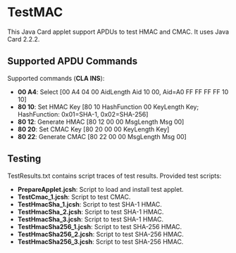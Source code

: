 # TestMAC

This Java Card applet support APDUs to test HMAC and CMAC. 
It uses Java Card 2.2.2.

## Supported APDU Commands
Supported commands (<b>CLA INS</b>):
<ul>
<li><b>00 A4</b>: Select [00 A4 04 00 AidLength Aid 10 00, Aid=A0 FF FF FF FF 10 10]
<li><b>80 10</b>: Set HMAC Key [80 10 HashFunction 00 KeyLength Key; HashFunction: 0x01=SHA-1, 0x02=SHA-256]
<li><b>80 12</b>: Generate HMAC [80 12 00 00 MsgLength Msg 00]
<li><b>80 20</b>: Set CMAC Key [80 20 00 00 KeyLength Key]
<li><b>80 22</b>: Generate CMAC [80 22 00 00 MsgLength Msg 00]
</ul>

## Testing
TestResults.txt contains script traces of test results.
Provided test scripts:
<ul>
<li><b>PrepareApplet.jcsh</b>: Script to load and install test applet.
<li><b>TestCmac_1.jcsh</b>: Script to test CMAC.
<li><b>TestHmacSha_1.jcsh</b>: Script to test SHA-1 HMAC.
<li><b>TestHmacSha_2.jcsh</b>: Script to test SHA-1 HMAC.
<li><b>TestHmacSha_3.jcsh</b>: Script to test SHA-1 HMAC.
<li><b>TestHmacSha256_1.jcsh</b>: Script to test SHA-256 HMAC.
<li><b>TestHmacSha256_2.jcsh</b>: Script to test SHA-256 HMAC.
<li><b>TestHmacSha256_3.jcsh</b>: Script to test SHA-256 HMAC.
</ul>
